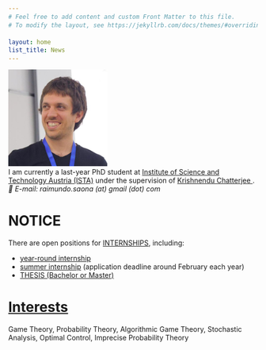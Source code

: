 ```yaml
---
# Feel free to add content and custom Front Matter to this file.
# To modify the layout, see https://jekyllrb.com/docs/themes/#overriding-theme-defaults

layout: home
list_title: News
---
```


<div vocab="https://schema.org/" typeof="Person">
	<div>
		<a property="sameAs" href="https://saona-raimundo.github.io/">
		<img src="me.jpg" 
		class="galleryItem"
		width=200px>
		</a>
	</div>
	<div>
		I am currently a last-year
		<span vocab="https://schema.org/" typeof="OrganizationRole">
			<span property="roleName">
				PhD student
			</span>
			at
			<span typeof="Organization">
				<a href= "https://ista.ac.at">
				<span property="sameAs" content="https://en.wikipedia.org/wiki/Institute_of_Science_and_Technology_Austria">
					<span property="name">Institute of Science and Technology Austria (ISTA)</span></span></a>
			</span>
			<meta property="startDate" content="2019-06-01">
			under the supervision of 
			<span vocab="https://schema.org/" typeof="Person">
				<a property="sameAs" href="https://pub.ist.ac.at/~kchatterjee/">
					<span property="name">
						Krishnendu Chatterjee
					</span>
				</a>.
			</span>
		</span>
	</div>
	<div>
		<address itemprop="email">
			📧 E-mail: raimundo.saona (at) gmail (dot) com 
		</address>
	</div>
</div>

# <strong>NOTICE</strong> 

There are open positions for <a href="https://phd.pages.ist.ac.at/internships/">INTERNSHIPS</a>, including: 
<ul>
	<li> <a href="https://phd.ista.ac.at/scientific-internships/">year-round internship</a> </li> 
	<li> <a href="https://phd.pages.ista.ac.at/isternship/">summer internship</a> (application deadline around February each year)</li> 
	<li> <a href="https://phd.pages.ista.ac.at/bsc-msc-research-projects/">THESIS (Bachelor or Master)</a> </li>
</ul>

# <a href="{{site.baseurl}}/interests/"> Interests </a>

Game Theory, Probability Theory, Algorithmic Game Theory, Stochastic Analysis, Optimal Control, Imprecise Probability Theory

